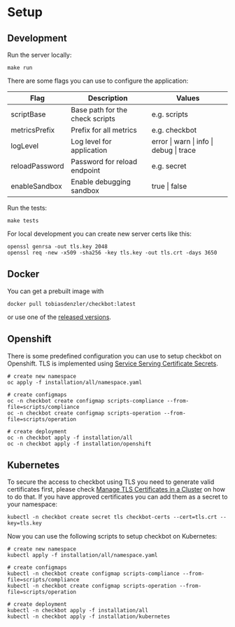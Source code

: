# Setup

## Development

Run the server locally:

```
make run
```

There are some flags you can use to configure the application:

Flag | Description | Values |
--- | --- | ---
scriptBase | Base path for the check scripts | e.g. scripts
metricsPrefix | Prefix for all metrics | e.g. checkbot 
logLevel | Log level for application | error &#124; warn &#124; info &#124; debug &#124; trace 
reloadPassword | Password for reload endpoint | e.g. secret 
enableSandbox | Enable debugging sandbox | true &#124; false 

Run the tests:

```
make tests
```

For local development you can create new server certs like this:
```
openssl genrsa -out tls.key 2048
openssl req -new -x509 -sha256 -key tls.key -out tls.crt -days 3650
```

## Docker

You can get a prebuilt image with

```
docker pull tobiasdenzler/checkbot:latest
```

or use one of the [released versions](https://hub.docker.com/repository/docker/tobiasdenzler/checkbot/tags?page=1).

## Openshift

There is some predefined configuration you can use to setup checkbot on Openshift. TLS is implemented using [Service Serving Certificate Secrets](https://docs.openshift.com/container-platform/3.11/dev_guide/secrets.html#service-serving-certificate-secrets).

```
# create new namespace
oc apply -f installation/all/namespace.yaml

# create configmaps
oc -n checkbot create configmap scripts-compliance --from-file=scripts/compliance
oc -n checkbot create configmap scripts-operation --from-file=scripts/operation

# create deployment
oc -n checkbot apply -f installation/all
oc -n checkbot apply -f installation/openshift

```

## Kubernetes

To secure the access to checkbot using TLS you need to generate valid certificates first, please check [Manage TLS Certificates in a Cluster](https://kubernetes.io/docs/tasks/tls/managing-tls-in-a-cluster/) on how to do that. If you have approved certificates you can add them as a secret to your namespace:

```
kubectl -n checkbot create secret tls checkbot-certs --cert=tls.crt --key=tls.key
```

Now you can use the following scripts to setup checkbot on Kubernetes:

```
# create new namespace
kubectl apply -f installation/all/namespace.yaml

# create configmaps
kubectl -n checkbot create configmap scripts-compliance --from-file=scripts/compliance
kubectl -n checkbot create configmap scripts-operation --from-file=scripts/operation

# create deployment
kubectl -n checkbot apply -f installation/all
kubectl -n checkbot apply -f installation/kubernetes
```
